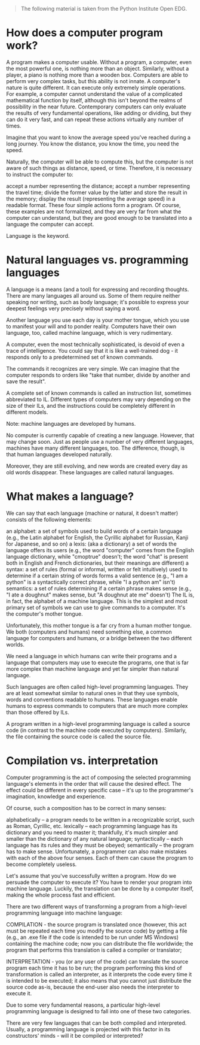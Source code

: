 > The following material is taken from the Python Institute Open EDG.

# How does a computer program work?
A program makes a computer usable. Without a program, a computer, even the most powerful one, is nothing more than an object. Similarly, without a player, a piano is nothing more than a wooden box.
Computers are able to perform very complex tasks, but this ability is not innate. A computer's nature is quite different. 
It can execute only extremely simple operations. For example, a computer cannot understand the value of a complicated mathematical function by itself, although this isn't beyond the realms of possibility in the near future.
Contemporary computers can only evaluate the results of very fundamental operations, like adding or dividing, but they can do it very fast, and can repeat these actions virtually any number of times.

Imagine that you want to know the average speed you've reached during a long journey. You know the distance, you know the time, you need the speed.

Naturally, the computer will be able to compute this, but the computer is not aware of such things as distance, speed, or time. Therefore, it is necessary to instruct the computer to:

accept a number representing the distance;
accept a number representing the travel time;
divide the former value by the latter and store the result in the memory;
display the result (representing the average speed) in a readable format.
These four simple actions form a program. Of course, these examples are not formalized, and they are very far from what the computer can understand, but they are good enough to be translated into a language the computer can accept.

Language is the keyword.

# Natural languages vs. programming languages

A language is a means (and a tool) for expressing and recording thoughts. There are many languages all around us. Some of them require neither speaking nor writing, such as body language; it's possible to express your deepest feelings very precisely without saying a word.

Another language you use each day is your mother tongue, which you use to manifest your will and to ponder reality. Computers have their own language, too, called machine language, which is very rudimentary.

A computer, even the most technically sophisticated, is devoid of even a trace of intelligence. You could say that it is like a well-trained dog - it responds only to a predetermined set of known commands.

The commands it recognizes are very simple. We can imagine that the computer responds to orders like "take that number, divide by another and save the result".

A complete set of known commands is called an instruction list, sometimes abbreviated to IL. Different types of computers may vary depending on the size of their ILs, and the instructions could be completely different in different models.

Note: machine languages are developed by humans.


No computer is currently capable of creating a new language. However, that may change soon. Just as people use a number of very different languages, machines have many different languages, too. The difference, though, is that human languages developed naturally.

Moreover, they are still evolving, and new words are created every day as old words disappear. These languages are called natural languages.

# What makes a language?
We can say that each language (machine or natural, it doesn't matter) consists of the following elements:

an alphabet: a set of symbols used to build words of a certain language (e.g., the Latin alphabet for English, the Cyrillic alphabet for Russian, Kanji for Japanese, and so on)
a lexis: (aka a dictionary) a set of words the language offers its users (e.g., the word "computer" comes from the English language dictionary, while "cmoptrue" doesn't; the word "chat" is present both in English and French dictionaries, but their meanings are different)
a syntax: a set of rules (formal or informal, written or felt intuitively) used to determine if a certain string of words forms a valid sentence (e.g., "I am a python" is a syntactically correct phrase, while "I a python am" isn't)
semantics: a set of rules determining if a certain phrase makes sense (e.g., "I ate a doughnut" makes sense, but "A doughnut ate me" doesn't)
The IL is, in fact, the alphabet of a machine language. This is the simplest and most primary set of symbols we can use to give commands to a computer. It's the computer's mother tongue.

Unfortunately, this mother tongue is a far cry from a human mother tongue. We both (computers and humans) need something else, a common language for computers and humans, or a bridge between the two different worlds.

We need a language in which humans can write their programs and a language that computers may use to execute the programs, one that is far more complex than machine language and yet far simpler than natural language.

Such languages are often called high-level programming languages. They are at least somewhat similar to natural ones in that they use symbols, words and conventions readable to humans. These languages enable humans to express commands to computers that are much more complex than those offered by ILs.

A program written in a high-level programming language is called a source code (in contrast to the machine code executed by computers). Similarly, the file containing the source code is called the source file.

# Compilation vs. interpretation
Computer programming is the act of composing the selected programming language's elements in the order that will cause the desired effect. The effect could be different in every specific case – it's up to the programmer's imagination, knowledge and experience.

Of course, such a composition has to be correct in many senses:

alphabetically – a program needs to be written in a recognizable script, such as Roman, Cyrillic, etc.
lexically – each programming language has its dictionary and you need to master it; thankfully, it's much simpler and smaller than the dictionary of any natural language;
syntactically – each language has its rules and they must be obeyed;
semantically – the program has to make sense.
Unfortunately, a programmer can also make mistakes with each of the above four senses. Each of them can cause the program to become completely useless.

Let's assume that you've successfully written a program. How do we persuade the computer to execute it? You have to render your program into machine language. Luckily, the translation can be done by a computer itself, making the whole process fast and efficient.



There are two different ways of transforming a program from a high-level programming language into machine language:

COMPILATION - the source program is translated once (however, this act must be repeated each time you modify the source code) by getting a file (e.g., an .exe file if the code is intended to be run under MS Windows) containing the machine code; now you can distribute the file worldwide; the program that performs this translation is called a compiler or translator;

INTERPRETATION - you (or any user of the code) can translate the source program each time it has to be run; the program performing this kind of transformation is called an interpreter, as it interprets the code every time it is intended to be executed; it also means that you cannot just distribute the source code as-is, because the end-user also needs the interpreter to execute it.

Due to some very fundamental reasons, a particular high-level programming language is designed to fall into one of these two categories.

There are very few languages that can be both compiled and interpreted. Usually, a programming language is projected with this factor in its constructors' minds - will it be compiled or interpreted?
